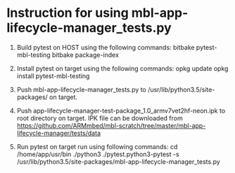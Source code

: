 # Instruction for using mbl-app-lifecycle-manager_tests.py

1. Build pytest on HOST using the following commands:
   bitbake pytest-mbl-testing
   bitbake package-index

2. Install pytest on target using the following commands:
   opkg update
   opkg install pytest-mbl-testing

3. Push mbl-app-lifecycle-manager_tests.py to /usr/lib/python3.5/site-packages/ on target.

4. Push app-lifecycle-manager-test-package_1.0_armv7vet2hf-neon.ipk to root directory on target.
   IPK file can be downloaded from https://github.com/ARMmbed/mbl-scratch/tree/master/mbl-app-lifecycle-manager/tests/data

5. Run pytest on target run using following commands:
   cd /home/app/usr/bin
   ./python3 ./pytest.python3-pytest -s /usr/lib/python3.5/site-packages/mbl-app-lifecycle-manager_tests.py
